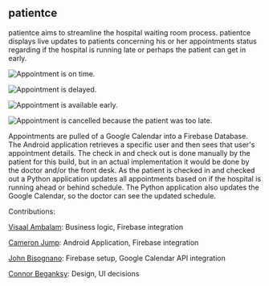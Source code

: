 

## patientce
patientce aims to streamline the hospital waiting room process.  patientce displays live updates to patients concerning his or her appointments status regarding if the hospital is running late or perhaps the patient can get in early.

![Appointment is on time.](https://user-images.githubusercontent.com/23038185/42981027-c000b830-8b9f-11e8-9036-abec20cfc717.png)

![Appointment is delayed.](https://user-images.githubusercontent.com/23038185/42981025-bfe0e082-8b9f-11e8-9468-fe334d42253d.png)

![Appointment is available early.](https://user-images.githubusercontent.com/23038185/42981026-bff0874e-8b9f-11e8-83fe-5f9b5fbaad4f.png)

![Appointment is cancelled because the patient was too late.](https://user-images.githubusercontent.com/23038185/42981024-bfd0ab36-8b9f-11e8-8e92-6d8cf61221d9.png)

Appointments are pulled of a Google Calendar into a Firebase Database. The Android application retrieves a specific user and then sees that user's appointment details. The check in and check out is done manually by the patient for this build, but in an actual implementation it would be done by the doctor and/or the front desk. As the patient is checked in and checked out a Python application updates all appointments based on if the hospital is running ahead or behind schedule. The Python application also updates the Google Calendar, so the doctor can see the updated schedule.

Contributions:

[Visaal Ambalam](https://github.com/visaals/): Business logic, Firebase integration

[Cameron Jump](https://github.com/cameronjump/): Android Application, Firebase integration

[John Bisognano](https://github.com/johnbisognano): Firebase setup, Google Calendar API integration

[Connor Beganksy](https://github.com/ConnorBegansky): Design, UI decisions
